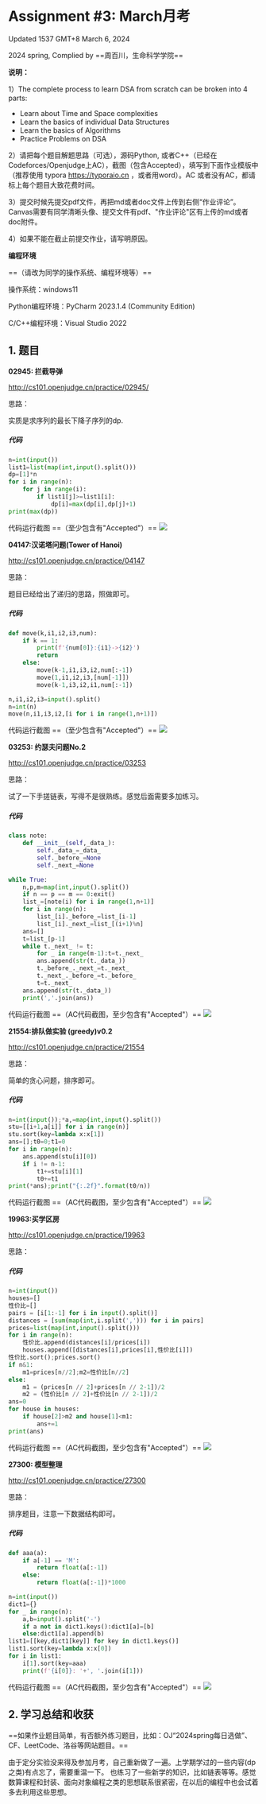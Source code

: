 # Assignment #3: March月考

Updated 1537 GMT+8 March 6, 2024

2024 spring, Complied by ==周百川，生命科学学院==



**说明：**

1）The complete process to learn DSA from scratch can be broken into 4 parts:
- Learn about Time and Space complexities
- Learn the basics of individual Data Structures
- Learn the basics of Algorithms
- Practice Problems on DSA

2）请把每个题目解题思路（可选），源码Python, 或者C++（已经在Codeforces/Openjudge上AC），截图（包含Accepted），填写到下面作业模版中（推荐使用 typora https://typoraio.cn ，或者用word）。AC 或者没有AC，都请标上每个题目大致花费时间。

3）提交时候先提交pdf文件，再把md或者doc文件上传到右侧“作业评论”。Canvas需要有同学清晰头像、提交文件有pdf、"作业评论"区有上传的md或者doc附件。

4）如果不能在截止前提交作业，请写明原因。



**编程环境**

==（请改为同学的操作系统、编程环境等）==

操作系统：windows11

Python编程环境：PyCharm 2023.1.4 (Community Edition)

C/C++编程环境：Visual Studio 2022



## 1. 题目

**02945: 拦截导弹**

http://cs101.openjudge.cn/practice/02945/



思路：

实质是求序列的最长下降子序列的dp.

##### 代码

```python
n=int(input())
list1=list(map(int,input().split()))
dp=[1]*n
for i in range(n):
    for j in range(i):
        if list1[j]>=list1[i]:
            dp[i]=max(dp[i],dp[j]+1)
print(max(dp))

```



代码运行截图 ==（至少包含有"Accepted"）==
![](.assignment3_images/dce675f2.png)




**04147:汉诺塔问题(Tower of Hanoi)**

http://cs101.openjudge.cn/practice/04147



思路：

题目已经给出了递归的思路，照做即可。

##### 代码

```python
def move(k,i1,i2,i3,num):
    if k == 1:
        print(f'{num[0]}:{i1}->{i2}')
        return
    else:
        move(k-1,i1,i3,i2,num[:-1])
        move(1,i1,i2,i3,[num[-1]])
        move(k-1,i3,i2,i1,num[:-1])

n,i1,i2,i3=input().split()
n=int(n)
move(n,i1,i3,i2,[i for i in range(1,n+1)])

```



代码运行截图 ==（至少包含有"Accepted"）==
![](.assignment3_images/1910a430.png)




**03253: 约瑟夫问题No.2**

http://cs101.openjudge.cn/practice/03253



思路：

试了一下手搓链表，写得不是很熟练。感觉后面需要多加练习。

##### 代码

```python
class note:
    def __init__(self,_data_):
        self._data_=_data_
        self._before_=None
        self._next_=None

while True:
    n,p,m=map(int,input().split())
    if n == p == m == 0:exit()
    list_=[note(i) for i in range(1,n+1)]
    for i in range(n):
        list_[i]._before_=list_[i-1]
        list_[i]._next_=list_[(i+1)%n]
    ans=[]
    t=list_[p-1]
    while t._next_ != t:
        for _ in range(m-1):t=t._next_
        ans.append(str(t._data_))
        t._before_._next_=t._next_
        t._next_._before_=t._before_
        t=t._next_
    ans.append(str(t._data_))
    print(','.join(ans))

```



代码运行截图 ==（AC代码截图，至少包含有"Accepted"）==
![](.assignment3_images/fe6be278.png)




**21554:排队做实验 (greedy)v0.2**

http://cs101.openjudge.cn/practice/21554



思路：

简单的贪心问题，排序即可。


##### 代码

```python
n=int(input());*a,=map(int,input().split())
stu=[[i+1,a[i]] for i in range(n)]
stu.sort(key=lambda x:x[1])
ans=[];t0=0;t1=0
for i in range(n):
    ans.append(stu[i][0])
    if i != n-1:
        t1+=stu[i][1]
        t0+=t1
print(*ans);print("{:.2f}".format(t0/n))

```



代码运行截图 ==（AC代码截图，至少包含有"Accepted"）==
![](.assignment3_images/90c7e646.png)




**19963:买学区房**

http://cs101.openjudge.cn/practice/19963



思路：



##### 代码

```python
n=int(input())
houses=[]
性价比=[]
pairs = [i[1:-1] for i in input().split()]
distances = [sum(map(int,i.split(','))) for i in pairs]
prices=list(map(int,input().split()))
for i in range(n):
    性价比.append(distances[i]/prices[i])
    houses.append([distances[i],prices[i],性价比[i]])
性价比.sort();prices.sort()
if n&1:
    m1=prices[n//2];m2=性价比[n//2]
else:
    m1 = (prices[n // 2]+prices[n // 2-1])/2
    m2 = (性价比[n // 2]+性价比[n // 2-1])/2
ans=0
for house in houses:
    if house[2]>m2 and house[1]<m1:
        ans+=1
print(ans)

```



代码运行截图 ==（AC代码截图，至少包含有"Accepted"）==
![](.assignment3_images/d3f4b535.png)




**27300: 模型整理**

http://cs101.openjudge.cn/practice/27300



思路：

排序题目，注意一下数据结构即可。

##### 代码

```python
def aaa(a):
    if a[-1] == 'M':
        return float(a[:-1])
    else:
        return float(a[:-1])*1000

n=int(input())
dict1={}
for _ in range(n):
    a,b=input().split('-')
    if a not in dict1.keys():dict1[a]=[b]
    else:dict1[a].append(b)
list1=[[key,dict1[key]] for key in dict1.keys()]
list1.sort(key=lambda x:x[0])
for i in list1:
    i[1].sort(key=aaa)
    print(f'{i[0]}: '+', '.join(i[1]))

```



代码运行截图 ==（AC代码截图，至少包含有"Accepted"）==
![](.assignment3_images/b38b709a.png)




## 2. 学习总结和收获

==如果作业题目简单，有否额外练习题目，比如：OJ“2024spring每日选做”、CF、LeetCode、洛谷等网站题目。==

由于定分实验没来得及参加月考，自己重新做了一遍。上学期学过的一些内容(dp之类)有点忘了，需要重温一下。
也练习了一些新学的知识，比如链表等等。感觉数算课程和封装、面向对象编程之类的思想联系很紧密，在以后的编程中也会试着多去利用这些思想。





